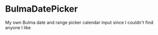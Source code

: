 # BulmaDatePicker
My own Bulma date and range picker calendar input since I couldn't find anyone I like
